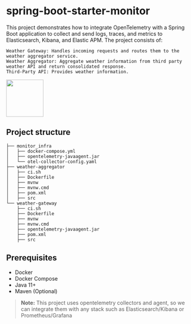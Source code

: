 # spring-boot-starter-monitor

This project demonstrates how to integrate OpenTelemetry with a Spring Boot application to collect and send logs, traces, and metrics to Elasticsearch, Kibana, and Elastic APM. The project consists of:

    Weather Gateway: Handles incoming requests and routes them to the weather aggregator service.
    Weather Aggregator: Aggregate weather information from third party weather API and return consolidated response.
    Third-Party API: Provides weather information.
    
<a href="https://github.com/sats17/spring-boot-microservice-starter-monitor">
<img align="left" height="100px" src="https://github.com/sats17/spring-boot-microservice-starter-monitor/blob/main/files/app-info.png">
</a>


<br clear="left"/>


## Project structure 

```
├── monitor_infra
│   ├── docker-compose.yml
│   ├── opentelemetry-javaagent.jar
│   └── otel-collector-config.yaml
├── weather-aggregator
│   ├── ci.sh
│   ├── Dockerfile
│   ├── mvnw
│   ├── mvnw.cmd
│   ├── pom.xml
│   ├── src
└── weather-gateway
    ├── ci.sh
    ├── Dockerfile
    ├── mvnw
    ├── mvnw.cmd
    ├── opentelemetry-javaagent.jar
    ├── pom.xml
    ├── src

```

## Prerequisites
- Docker
- Docker Compose
- Java 11+
- Maven (Optional)

> **Note:** This project uses opentelemetry collectors and agent, so we can integrate them with any stack such as Elasticsearch/Kibana or Prometheus/Grafana 

